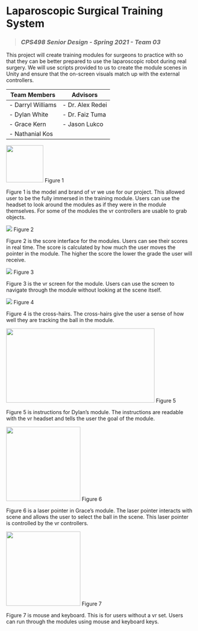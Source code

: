 # Laparoscopic Surgical Training System
> ### _CPS498 Senior Design - Spring 2021 - Team 03_

This project will create training modules for surgeons to practice with so that they can be better prepared to use the laparoscopic robot during real surgery.
We will use scripts provided to us to create the module scenes in Unity and ensure that the on-screen visuals match up with the external controllers. 

|   Team Members    |     Advisors     |
| ----------------- | ---------------- |
| - Darryl Williams | - Dr. Alex Redei |
| - Dylan White     | - Dr. Faiz Tuma  |
| - Grace Kern      | - Jason Lukco    |
| - Nathanial Kos   |


<img src = "https://user-images.githubusercontent.com/45323165/116798099-5b758700-aaba-11eb-96bd-451b475f14da.png"  width="100" height="100"> 
Figure 1

 Figure 1 is the model and brand of vr we use for our project. This allowed user to be the fully immersed in the training module. Users can use the headset to look around the modules as if they were in the module themselves. For some of the modules the vr controllers are usable to grab objects. 


<img src = "https://user-images.githubusercontent.com/45323165/116798727-a2667b00-aac0-11eb-9693-f84bf0a68d09.png"> 
Figure 2 

Figure 2 is the score interface for the modules. Users can see their scores in real time. The score is calculated by how much the user moves the pointer in the module. The higher the score the lower the grade the user will receive. 

<img src  = "https://user-images.githubusercontent.com/45323165/116798978-e22e6200-aac2-11eb-9ff4-dd142f810d21.png"> 
Figure 3 

Figure 3 is the vr screen for the module. Users can use the screen to navigate through the module without looking at the scene itself. 

<img src ="https://user-images.githubusercontent.com/45323165/116799276-f889ed00-aac5-11eb-8415-a6c132fbece6.png">
Figure 4

Figure 4 is the cross-hairs. The cross-hairs give the user a sense of how well they are tracking the ball in the module. 

<img src ="https://user-images.githubusercontent.com/45323165/116799482-bc578c00-aac7-11eb-80ad-1ef70cd1fd6e.png" width="400" height="200">
Figure 5

Figure 5 is instructions for Dylan’s module. The instructions are readable with the vr headset and tells the user the goal of the module. 


<img src ="https://user-images.githubusercontent.com/45323165/116799730-d80f6200-aac8-11eb-80d7-42a474181098.png" width="200" height="200">
Figure 6

Figure 6 is a laser pointer in Grace’s module. The laser pointer interacts with scene and allows the user to select the ball in the scene. This laser pointer is controlled by the vr controllers. 

<img src="https://user-images.githubusercontent.com/45323165/116800015-3a696200-aacb-11eb-9963-63020db2b573.png" width="200" height="200">
Figure 7

Figure 7 is mouse and keyboard. This is for users without a vr set. Users can run through the modules using mouse and keyboard keys. 

